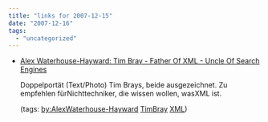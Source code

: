 ```yaml
---
title: "links for 2007-12-15"
date: "2007-12-16"
tags: 
  - "uncategorized"
---
```


- [Alex Waterhouse-Hayward: Tim Bray - Father Of XML - Uncle Of Search Engines](http://www.alexwaterhousehayward.com/blog/2007/11/tim-bray-father-of-xml-uncle-of-search.html)
    
    Doppelportät (Text/Photo) Tim Brays, beide ausgezeichnet. Zu empfehlen fürNichttechniker, die wissen wollen, wasXML ist.
    
    (tags: [by:AlexWaterhouse-Hayward](http://del.icio.us/heinzwittenbrink/by:AlexWaterhouse-Hayward) [TimBray](http://del.icio.us/heinzwittenbrink/TimBray) [XML](http://del.icio.us/heinzwittenbrink/XML))
